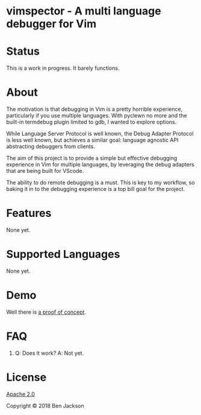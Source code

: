 # vimspector - A multi language debugger for Vim

# Status

This is a work in progress. It barely functions.

# About

The motivation is that debugging in Vim is a pretty horrible experience,
particularly if you use multiple languages. With pyclewn no more and the
built-in termdebug plugin limited to gdb, I wanted to explore options.

While Language Server Protocol is well known, the Debug Adapter Protocol is less
well known, but achieves a similar goal: language agnostic API abstracting
debuggers from clients.

The aim of this project is to provide a simple but effective debugging
experience in Vim for multiple languages, by leveraging the debug adapters that
are being built for VScode.

The ability to do remote debugging is a must. This is key to my workflow, so
baking it in to the debugging experience is a top bill goal for the project.

# Features

None yet.

# Supported Languages

None yet.

# Demo

Well there is [a proof of
concept](https://files.gitter.im/Valloric/ycmd/ldcA/vimspector-third-demo.gif).

# FAQ

1. Q: Does it work? A: Not yet.

# License

[Apache 2.0](http://www.apache.org/licenses/LICENSE-2.0)

Copyright © 2018 Ben Jackson
